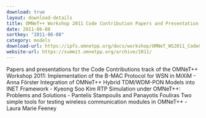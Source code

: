 ```yaml
---
download: true
layout: download-details
title: OMNeT++ Workshop 2011 Code Contribution Papers and Presentation Slides
date: 2011-06-08
sortkey: "2011-06-08"
category: models
download-url: https://ipfs.omnetpp.org/docs/workshop/OMNeT_WS2011_CodeContributions.rar
website-url: https://summit.omnetpp.org/archive/2011/
---
```


Papers and presentations for the Code Contributions track of the OMNeT++ Workshop 2011:
  Implementation of the B-MAC Protocol for WSN in MiXiM - Anna Förster
  Integration of OMNeT++ Hybrid TDM/WDM-PON Models into INET Framework - Kyeong Soo Kim
  RTP Simulation under OMNeT++: Problems and Solutions - Pantelis Stampoulis and Panayotis Fouliras
  Two simple tools for testing wireless communication modules in OMNeT++ - Laura Marie Feeney

